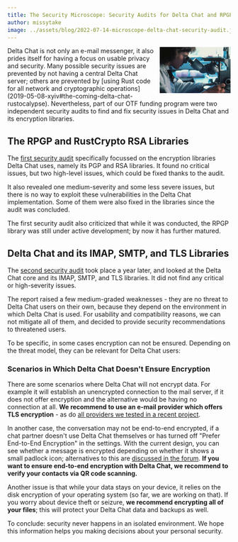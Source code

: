 ```yaml
---
title: The Security Microscope: Security Audits for Delta Chat and RPGP
author: missytake
image: ../assets/blog/2022-07-14-microscope-delta-chat-security-audit.jpg
---
```


<img src="../assets/blog/2022-07-14-microscope-delta-chat-security-audit.jpg" style="width:160px; float:right; clear:both; margin-left:.5em; margin-bottom:.2em;" alt="A woman looking through a microscope" />
Delta Chat is not only an e-mail messenger, it also prides itself for having a
focus on usable privacy and security. Many possible security issues are
prevented by not having a central Delta Chat server; others are prevented by
[using Rust code for all network and cryptographic
operations](2019-05-08-xyiv#the-coming-delta-chat-rustocalypse). Nevertheless,
part of our OTF funding program were two independent security audits to find
and fix security issues in Delta Chat and its encryption libraries.

## The RPGP and RustCrypto RSA Libraries

The [first security
audit](../assets/1907-otf-deltachat-rpgp-rustrsa-gb-reportv1.pdf) specifically
focussed on the encryption libraries Delta Chat uses, namely its PGP and RSA
libraries. It found no critical issues, but two high-level issues, which could
be fixed thanks to the audit.

It also revealed one medium-severity and some less severe issues, but there is
no way to exploit these vulnerabilities in the Delta Chat implementation. Some
of them were also fixed in the libraries since the audit was concluded.

The first security audit also criticized that while it was conducted, the RPGP
library was still under active development; by now it has further matured. 

## Delta Chat and its IMAP, SMTP, and TLS Libraries

The [second security audit](../assets/2008-otf-deltachat-security-review.pdf)
took place a year later, and looked at the Delta Chat core and its IMAP, SMTP,
and TLS libraries. It did not find any critical or high-severity issues.

The report raised a few medium-graded weaknesses - they are no threat to Delta
Chat users on their own, because they depend on the environment in which Delta
Chat is used. For usability and compatibility reasons, we can not mitigate all
of them, and decided to provide security recommendations to threatened users.

To be specific, in some cases encryption can not be ensured. Depending on the
threat model, they can be relevant for Delta Chat users:

### Scenarios in Which Delta Chat Doesn't Ensure Encryption

There are some scenarios where Delta Chat will not encrypt data. For example it
will establish an unencrypted connection to the mail server, if it does not
offer encryption and the alternative would be having no connection at all.
**We recommend to use an e-mail provider which offers TLS encryption** - as do
[all providers we tested in a recent project](2022-01-16-dapsi2blogpost).

In another case, the conversation may not be end-to-end encrypted, if a chat
partner doesn't use Delta Chat themselves or has turned off "Prefer End-to-End
Encryption" in the settings. With the current design, you can see whether a
message is encrypted depending on whether it shows a small padlock icon;
alternatives to this are [discussed in the
forum](https://support.delta.chat/t/show-end-to-end-encryption-state-of-chat/230).
**If you want to ensure end-to-end encryption with Delta Chat, we recommend to
verify your contacts via QR code scanning.**

Another issue is that while your data stays on your device, it relies on the
disk encryption of your operating system (so far, we are working on that). If
you worry about device theft or seizure, **we recommend encrypting all of your
files**; this will protect your Delta Chat data and backups as well.

To conclude: security never happens in an isolated environment. We hope this
information helps you making decisions about your personal security.

